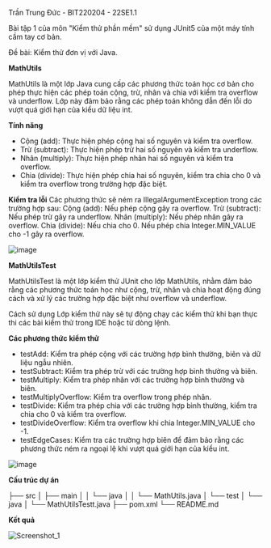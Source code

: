 Trần Trung Đức - BIT220204 - 22SE1.1

Bài tập 1 của môn "Kiểm thử phần mềm" sử dụng JUnit5 của một máy tính cầm tay cơ bản.

Đề bài: Kiểm thử đơn vị với Java.

**MathUtils**

MathUtils là một lớp Java cung cấp các phương thức toán học cơ bản cho phép thực hiện các phép toán cộng, trừ, nhân và chia với kiểm tra overflow và underflow. Lớp này đảm bảo rằng các phép toán không dẫn đến lỗi do vượt quá giới hạn của kiểu dữ liệu int.

**Tính năng**
-  Cộng (add): Thực hiện phép cộng hai số nguyên và kiểm tra overflow.
-  Trừ (subtract): Thực hiện phép trừ hai số nguyên và kiểm tra underflow.
-  Nhân (multiply): Thực hiện phép nhân hai số nguyên và kiểm tra overflow.
-  Chia (divide): Thực hiện phép chia hai số nguyên, kiểm tra chia cho 0 và kiểm tra overflow trong trường hợp đặc biệt.

**Kiểm tra lỗi**
Các phương thức sẽ ném ra IllegalArgumentException trong các trường hợp sau:
 Cộng (add):
  Nếu phép cộng gây ra overflow.
 Trừ (subtract):
  Nếu phép trừ gây ra underflow.
 Nhân (multiply):
  Nếu phép nhân gây ra overflow.
 Chia (divide):
  Nếu chia cho 0.
  Nếu phép chia Integer.MIN_VALUE cho -1 gây ra overflow.

  ![image](https://github.com/user-attachments/assets/aafc9aeb-5343-4c10-ac83-bdc1f08545bf)

**MathUtilsTest**

MathUtilsTest là một lớp kiểm thử JUnit cho lớp MathUtils, nhằm đảm bảo rằng các phương thức toán học như cộng, trừ, nhân và chia hoạt động đúng cách và xử lý các trường hợp đặc biệt như overflow và underflow.

Cách sử dụng
Lớp kiểm thử này sẽ tự động chạy các kiểm thử khi bạn thực thi các bài kiểm thử trong IDE hoặc từ dòng lệnh.

**Các phương thức kiểm thử**
-  testAdd: Kiểm tra phép cộng với các trường hợp bình thường, biên và dữ liệu ngẫu nhiên.
-  testSubtract: Kiểm tra phép trừ với các trường hợp bình thường và biên.
-  testMultiply: Kiểm tra phép nhân với các trường hợp bình thường và biên.
-  testMultiplyOverflow: Kiểm tra overflow trong phép nhân.
-  testDivide: Kiểm tra phép chia với các trường hợp bình thường, kiểm tra chia cho 0 và kiểm tra overflow.
-  testDivideOverflow: Kiểm tra overflow khi chia Integer.MIN_VALUE cho -1.
-  testEdgeCases: Kiểm tra các trường hợp biên để đảm bảo rằng các phương thức ném ra ngoại lệ khi vượt quá giới hạn của kiểu int.

  ![image](https://github.com/user-attachments/assets/b1d84789-0ba0-4735-8392-49e4c0803876)

**Cấu trúc dự án**
 
├── src
│   ├── main
│   │   └── java
│   │       └── MathUtils.java
│   └── test
│       └── java
│           └── MathUtilsTestt.java
├── pom.xml
└── README.md

**Kết quả**

![Screenshot_1](https://github.com/user-attachments/assets/06cb26b0-6561-475d-a0a5-b5714b2962e2)

